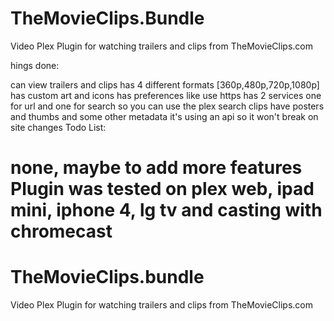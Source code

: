 TheMovieClips.Bundle
====================

Video Plex Plugin for watching trailers and clips from TheMovieClips.com

hings done:

can view trailers and clips
has 4 different formats [360p,480p,720p,1080p]
has custom art and icons
has preferences like use https
has 2 services one for url and one for search so you can use the plex search
clips have posters and thumbs and some other metadata
it's using an api so it won't break on site changes
Todo List:

none, maybe to add more features
Plugin was tested on plex web, ipad mini, iphone 4, lg tv and casting with chromecast
=======
TheMovieClips.bundle
====================

Video Plex Plugin for watching trailers and clips from TheMovieClips.com
